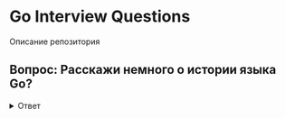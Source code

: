 # Go Interview Questions
Описание репозитория

## Вопрос: Расскажи немного о истории языка Go?

<details>
  <summary>Ответ</summary>
История языка
</details>
